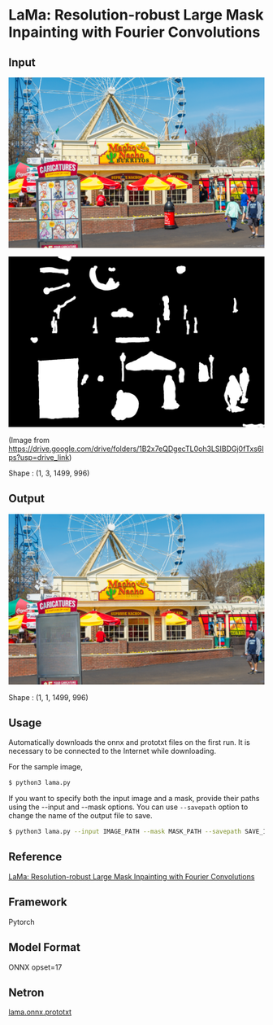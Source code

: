 # LaMa: Resolution-robust Large Mask Inpainting with Fourier Convolutions

## Input

![Input](000068.png)

![Mask](000068_mask.png)

(Image from https://drive.google.com/drive/folders/1B2x7eQDgecTL0oh3LSIBDGj0fTxs6Ips?usp=drive_link)

Shape : (1, 3, 1499, 996)

## Output

![Output](output.png)

Shape : (1, 1, 1499, 996)

## Usage

Automatically downloads the onnx and prototxt files on the first run.
It is necessary to be connected to the Internet while downloading.

For the sample image,

```bash
$ python3 lama.py
```
If you want to specify both the input image and a mask, provide their paths using the --input and --mask options.
You can use `--savepath` option to change the name of the output file to save.

```bash
$ python3 lama.py --input IMAGE_PATH --mask MASK_PATH --savepath SAVE_IMAGE_PATH
```


## Reference

[LaMa: Resolution-robust Large Mask Inpainting with Fourier Convolutions](https://github.com/advimman/lama)

## Framework

Pytorch

## Model Format

ONNX opset=17

## Netron

[lama.onnx.prototxt](https://netron.app/?url=https://storage.googleapis.com/ailia-models/lama/lama.onnx.prototxt)

